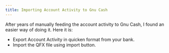 ```yaml
---
title: Importing Account Activity to Gnu Cash
---
```


After years of manually feeding the account activity to Gnu Cash, I found an
easier way of doing it. Here it is:

- Export Account Activity in quicken format from your bank.
- Import the QFX file using import button.
